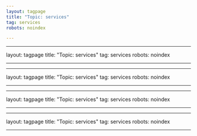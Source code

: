 ```yaml
---
layout: tagpage
title: "Topic: services"
tag: services
robots: noindex

---
```

---
layout: tagpage
title: "Topic: services"
tag: services
robots: noindex

---
---
layout: tagpage
title: "Topic: services"
tag: services
robots: noindex

---
---
layout: tagpage
title: "Topic: services"
tag: services
robots: noindex

---
---
layout: tagpage
title: "Topic: services"
tag: services
robots: noindex

---
